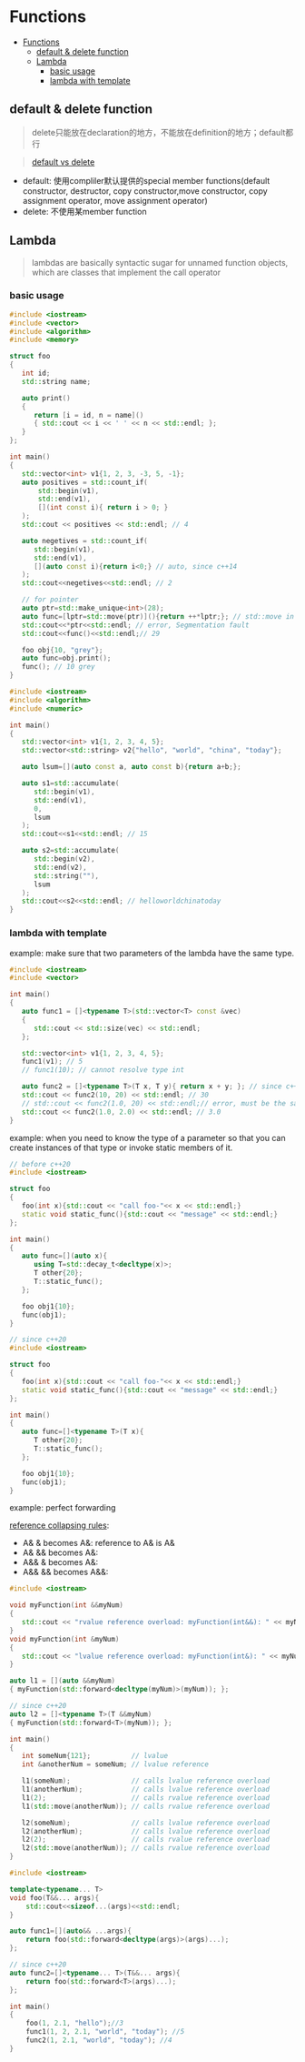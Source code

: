# Functions

- [Functions](#functions)
  - [default \& delete function](#default--delete-function)
  - [Lambda](#lambda)
    - [basic usage](#basic-usage)
    - [lambda with template](#lambda-with-template)

## default & delete function

> delete只能放在declaration的地方，不能放在definition的地方；default都行

> [default vs delete](https://www.geeksforgeeks.org/explicitly-defaulted-deleted-functions-c-11/)
- default: 使用compliler默认提供的special member functions(default constructor, destructor, copy constructor,move constructor, copy assignment operator, move assignment operator)
- delete: 不使用某member function

## Lambda

> lambdas are basically syntactic sugar for unnamed function objects, which are classes that implement the call operator

### basic usage

```cpp
#include <iostream>
#include <vector>
#include <algorithm>
#include <memory>

struct foo
{
   int id;
   std::string name;

   auto print()
   {
      return [i = id, n = name]()
      { std::cout << i << ' ' << n << std::endl; };
   }
};

int main()
{
   std::vector<int> v1{1, 2, 3, -3, 5, -1};
   auto positives = std::count_if(
       std::begin(v1),
       std::end(v1),
       [](int const i){ return i > 0; }
   );
   std::cout << positives << std::endl; // 4

   auto negetives = std::count_if(
      std::begin(v1),
      std::end(v1),
      [](auto const i){return i<0;} // auto, since c++14
   );
   std::cout<<negetives<<std::endl; // 2 

   // for pointer
   auto ptr=std::make_unique<int>(28);
   auto func=[lptr=std::move(ptr)](){return ++*lptr;}; // std::move in capture list, since c++14
   std::cout<<*ptr<<std::endl; // error, Segmentation fault
   std::cout<<func()<<std::endl;// 29

   foo obj{10, "grey"};
   auto func=obj.print();
   func(); // 10 grey
}
```

```cpp
#include <iostream>
#include <algorithm>
#include <numeric>

int main()
{
   std::vector<int> v1{1, 2, 3, 4, 5};
   std::vector<std::string> v2{"hello", "world", "china", "today"};

   auto lsum=[](auto const a, auto const b){return a+b;};

   auto s1=std::accumulate(
      std::begin(v1),
      std::end(v1),
      0,
      lsum
   );
   std::cout<<s1<<std::endl; // 15

   auto s2=std::accumulate(
      std::begin(v2),
      std::end(v2),
      std::string(""),
      lsum
   );
   std::cout<<s2<<std::endl; // helloworldchinatoday
}
```

### lambda with template

example: make sure that two parameters of the lambda have the same type.

```cpp
#include <iostream>
#include <vector>

int main()
{
   auto func1 = []<typename T>(std::vector<T> const &vec)
   {
      std::cout << std::size(vec) << std::endl;
   };

   std::vector<int> v1{1, 2, 3, 4, 5};
   func1(v1); // 5
   // func1(10); // cannot resolve type int

   auto func2 = []<typename T>(T x, T y){ return x + y; }; // since c++20
   std::cout << func2(10, 20) << std::endl; // 30
   // std::cout << func2(1.0, 20) << std::endl;// error, must be the same type
   std::cout << func2(1.0, 2.0) << std::endl; // 3.0
}
```

example: when you need to know the type of a parameter so that you can create instances of that type or invoke static members of it.

```cpp
// before c++20
#include <iostream>

struct foo
{
   foo(int x){std::cout << "call foo-"<< x << std::endl;}
   static void static_func(){std::cout << "message" << std::endl;}
};

int main()
{
   auto func=[](auto x){
      using T=std::decay_t<decltype(x)>;
      T other{20};
      T::static_func();
   };

   foo obj1{10};
   func(obj1);
}
```

```cpp
// since c++20
#include <iostream>

struct foo
{
   foo(int x){std::cout << "call foo-"<< x << std::endl;}
   static void static_func(){std::cout << "message" << std::endl;}
};

int main()
{
   auto func=[]<typename T>(T x){
      T other{20};
      T::static_func();
   };

   foo obj1{10};
   func(obj1);
}
```

example: perfect forwarding

[reference collapsing rules](http://thbecker.net/articles/rvalue_references/section_08.html):
- A& & becomes A&: reference to A& is A&
- A& && becomes A&: 
- A&& & becomes A&: 
- A&& && becomes A&&: 

```cpp
#include <iostream>

void myFunction(int &&myNum)
{
   std::cout << "rvalue reference overload: myFunction(int&&): " << myNum << std::endl;
}
void myFunction(int &myNum)
{
   std::cout << "lvalue reference overload: myFunction(int&): " << myNum << std::endl;
}

auto l1 = [](auto &&myNum)
{ myFunction(std::forward<decltype(myNum)>(myNum)); };

// since c++20
auto l2 = []<typename T>(T &&myNum)
{ myFunction(std::forward<T>(myNum)); };

int main()
{
   int someNum{121};          // lvalue
   int &anotherNum = someNum; // lvalue reference

   l1(someNum);               // calls lvalue reference overload
   l1(anotherNum);            // calls lvalue reference overload
   l1(2);                     // calls rvalue reference overload
   l1(std::move(anotherNum)); // calls rvalue reference overload

   l2(someNum);               // calls lvalue reference overload
   l2(anotherNum);            // calls lvalue reference overload
   l2(2);                     // calls rvalue reference overload
   l2(std::move(anotherNum)); // calls rvalue reference overload
}
```

```cpp
#include <iostream>

template<typename... T>
void foo(T&&... args){
    std::cout<<sizeof...(args)<<std::endl;
}

auto func1=[](auto&& ...args){
    return foo(std::forward<decltype(args)>(args)...);
};

// since c++20
auto func2=[]<typename... T>(T&&... args){
    return foo(std::forward<T>(args)...);
};

int main()
{
    foo(1, 2.1, "hello");//3
    func1(1, 2, 2.1, "world", "today"); //5
    func2(1, 2.1, "world", "today"); //4
}
```

